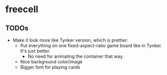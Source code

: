# freecell

## TODOs

- Make it look more like Tynker version, which is prettier:
  - Put everything on one fixed-aspect-ratio game board like in Tynker.  It's just better.
    - No need for animating the container that way.
  - Nice background color/image
  - Bigger font for playing cards